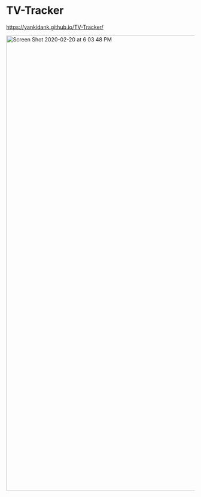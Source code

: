 # TV-Tracker

https://yankidank.github.io/TV-Tracker/



<img width="1213" alt="Screen Shot 2020-02-20 at 6 03 48 PM" src="https://user-images.githubusercontent.com/55672481/74997672-86227500-540b-11ea-91bb-46675a5f50b2.png">
